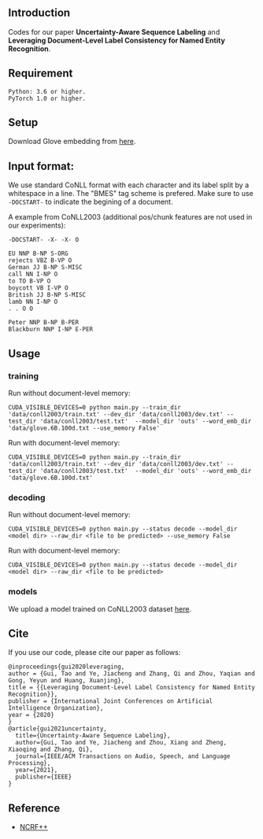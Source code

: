 ## Introduction

Codes for our paper **Uncertainty-Aware Sequence Labeling** and **Leveraging Document-Level Label Consistency for Named Entity Recognition**.

## Requirement
```
Python: 3.6 or higher.
PyTorch 1.0 or higher.
```
## Setup
Download Glove embedding from [here](https://nlp.stanford.edu/projects/glove/).

## Input format:
We use standard CoNLL format with each character and its label split by a whitespace in a line. The "BMES" tag scheme is prefered. 
Make sure to use `-DOCSTART-` to indicate the begining of a document.

A example from CoNLL2003 (additional pos/chunk features are not used in our experiments):
```
-DOCSTART- -X- -X- O

EU NNP B-NP S-ORG
rejects VBZ B-VP O
German JJ B-NP S-MISC
call NN I-NP O
to TO B-VP O
boycott VB I-VP O
British JJ B-NP S-MISC
lamb NN I-NP O
. . O O

Peter NNP B-NP B-PER
Blackburn NNP I-NP E-PER
```

## Usage

### training

Run without document-level memory:
```
CUDA_VISIBLE_DEVICES=0 python main.py --train_dir 'data/conll2003/train.txt' --dev_dir 'data/conll2003/dev.txt' --test_dir 'data/conll2003/test.txt'  --model_dir 'outs' --word_emb_dir 'data/glove.6B.100d.txt --use_memory False'
```

Run with document-level memory:
```
CUDA_VISIBLE_DEVICES=0 python main.py --train_dir 'data/conll2003/train.txt' --dev_dir 'data/conll2003/dev.txt' --test_dir 'data/conll2003/test.txt'  --model_dir 'outs' --word_emb_dir 'data/glove.6B.100d.txt'
```

### decoding
Run without document-level memory:
```
CUDA_VISIBLE_DEVICES=0 python main.py --status decode --model_dir <model dir> --raw_dir <file to be predicted> --use_memory False
```

Run with document-level memory:
```
CUDA_VISIBLE_DEVICES=0 python main.py --status decode --model_dir <model dir> --raw_dir <file to be predicted>
```

### models 
We upload a model trained on CoNLL2003 dataset [here](https://drive.google.com/drive/folders/1ULq0x3WncdnKevuMecgahuHIQ2vzWhTh?usp=sharing). 

## Cite
If you use our code, please cite our paper as follows:


```
@inproceedings{gui2020leveraging,
author = {Gui, Tao and Ye, Jiacheng and Zhang, Qi and Zhou, Yaqian and Gong, Yeyun and Huang, Xuanjing},
title = {{Leveraging Document-Level Label Consistency for Named Entity Recognition}},
publisher = {International Joint Conferences on Artificial Intelligence Organization},
year = {2020}
}
@article{gui2021uncertainty,
  title={Uncertainty-Aware Sequence Labeling},
  author={Gui, Tao and Ye, Jiacheng and Zhou, Xiang and Zheng, Xiaoqing and Zhang, Qi},
  journal={IEEE/ACM Transactions on Audio, Speech, and Language Processing},
  year={2021},
  publisher={IEEE}
}

```
## Reference
- [NCRF++](https://github.com/jiesutd/NCRFpp.git)  
